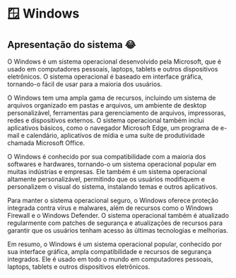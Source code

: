 # 🪟 Windows

## Apresentação do sistema :joy:

O Windows é um sistema operacional desenvolvido pela Microsoft, que é usado em computadores pessoais, laptops, tablets e outros dispositivos eletrônicos. O sistema operacional é baseado em interface gráfica, tornando-o fácil de usar para a maioria dos usuários.

O Windows tem uma ampla gama de recursos, incluindo um sistema de arquivos organizado em pastas e arquivos, um ambiente de desktop personalizável, ferramentas para gerenciamento de arquivos, impressoras, redes e dispositivos externos. O sistema operacional também inclui aplicativos básicos, como o navegador Microsoft Edge, um programa de e-mail e calendário, aplicativos de mídia e uma suíte de produtividade chamada Microsoft Office.

O Windows é conhecido por sua compatibilidade com a maioria dos softwares e hardwares, tornando-o um sistema operacional popular em muitas indústrias e empresas. Ele também é um sistema operacional altamente personalizável, permitindo que os usuários modifiquem e personalizem o visual do sistema, instalando temas e outros aplicativos.

Para manter o sistema operacional seguro, o Windows oferece proteção integrada contra vírus e malwares, além de recursos como o Windows Firewall e o Windows Defender. O sistema operacional também é atualizado regularmente com patches de segurança e atualizações de recursos para garantir que os usuários tenham acesso às últimas tecnologias e melhorias.

Em resumo, o Windows é um sistema operacional popular, conhecido por sua interface gráfica, ampla compatibilidade e recursos de segurança integrados. Ele é usado em todo o mundo em computadores pessoais, laptops, tablets e outros dispositivos eletrônicos.
